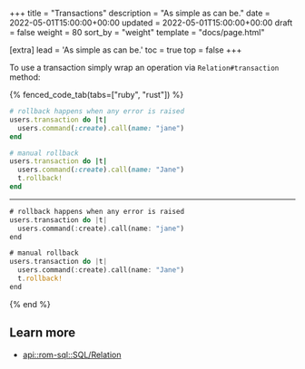 +++
title = "Transactions"
description = "As simple as can be."
date = 2022-05-01T15:00:00+00:00
updated = 2022-05-01T15:00:00+00:00
draft = false
weight = 80
sort_by = "weight"
template = "docs/page.html"

[extra]
lead = 'As simple as can be.'
toc = true
top = false
+++


To use a transaction simply wrap an operation via `Relation#transaction` method:

{% fenced_code_tab(tabs=["ruby", "rust"]) %}
```ruby
# rollback happens when any error is raised
users.transaction do |t|
  users.command(:create).call(name: "jane")
end

# manual rollback
users.transaction do |t|
  users.command(:create).call(name: "Jane")
  t.rollback!
end
```
---
```rust
# rollback happens when any error is raised
users.transaction do |t|
  users.command(:create).call(name: "jane")
end

# manual rollback
users.transaction do |t|
  users.command(:create).call(name: "Jane")
  t.rollback!
end
```
{% end %}

## Learn more

* [api::rom-sql::SQL/Relation]( transaction)
